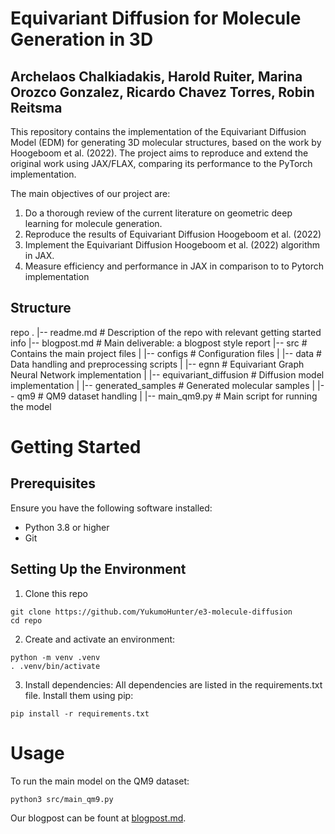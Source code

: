 # Equivariant Diffusion for Molecule Generation in 3D
## Archelaos Chalkiadakis, Harold Ruiter, Marina Orozco Gonzalez, Ricardo Chavez Torres, Robin Reitsma

This repository contains the implementation of the Equivariant Diffusion Model (EDM) for generating 3D molecular structures, based on the work by Hoogeboom et al. (2022). The project aims to reproduce and extend the original work using JAX/FLAX, comparing its performance to the PyTorch implementation.

The main objectives of our project are:
1. Do a thorough review of the current literature on geometric deep learning
for molecule generation.
2. Reproduce the results of Equivariant Diffusion Hoogeboom et al. (2022)
3. Implement the Equivariant Diffusion Hoogeboom et al. (2022) algorithm
in JAX.
4. Measure efficiency and performance in JAX in comparison to to Pytorch
implementation

## Structure
repo
.
|-- readme.md                  # Description of the repo with relevant getting started info
|-- blogpost.md                # Main deliverable: a blogpost style report
|-- src                        # Contains the main project files
|   |-- configs                # Configuration files
|   |-- data                   # Data handling and preprocessing scripts
|   |-- egnn                   # Equivariant Graph Neural Network implementation
|   |-- equivariant_diffusion  # Diffusion model implementation
|   |-- generated_samples      # Generated molecular samples
|   |-- qm9                    # QM9 dataset handling
|   |-- main_qm9.py                    # Main script for running the model

# Getting Started

## Prerequisites

Ensure you have the following software installed:
 - Python 3.8 or higher
 - Git

## Setting Up the Environment

1. Clone this repo
```
git clone https://github.com/YukumoHunter/e3-molecule-diffusion
cd repo
```

2. Create and activate an environment:
```
python -m venv .venv
. .venv/bin/activate
```

3. Install dependencies:
All dependencies are listed in the requirements.txt file. Install them using pip:
```
pip install -r requirements.txt
```

# Usage
To run the main model on the QM9 dataset:
```
python3 src/main_qm9.py
```

Our blogpost can be fount at [blogpost.md](e3-molecule-diffusion\blogpost.md). 
